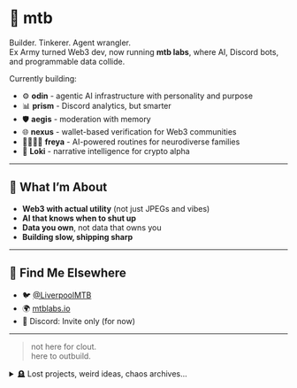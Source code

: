 # 🧪 mtb

Builder. Tinkerer. Agent wrangler.  
Ex Army turned Web3 dev, now running **mtb labs**, where AI, Discord bots, and programmable data collide.

Currently building:
- ⚙️ **odin** - agentic AI infrastructure with personality and purpose
- 📊 **prism** - Discord analytics, but smarter
- 🛡️ **aegis** - moderation with memory
- 🌐 **nexus** - wallet-based verification for Web3 communities
- 👨‍👩‍👧‍👦 **freya** - AI-powered routines for neurodiverse families
- 🧠 **Loki** - narrative intelligence for crypto alpha

---

## 🧭 What I’m About

- **Web3 with actual utility** (not just JPEGs and vibes)
- **AI that knows when to shut up**
- **Data you own**, not data that owns you
- **Building slow, shipping sharp**

---

## 🔗 Find Me Elsewhere

- 🐦 [@LiverpoolMTB](https://x.com/LiverpoolMTB)
- 🌍 [mtblabs.io](https://mtblabs.io)
- 💬 Discord: Invite only (for now)

---

> not here for clout.  
> here to outbuild.

<details>
<summary>🪦 Lost projects, weird ideas, chaos archives...</summary>

- Failed author. Functional founder ✍️ → 🪶
- A sentient wallet with Norse personas ⚡ → 🧬
- Something about programmable parenting 👨‍👧‍👦 → 🤖

</details>


<!---
mtb-io/mtb-io is a ✨ special ✨ repository because its `README.md` (this file) appears on your GitHub profile.
You can click the Preview link to take a look at your changes.
--->
